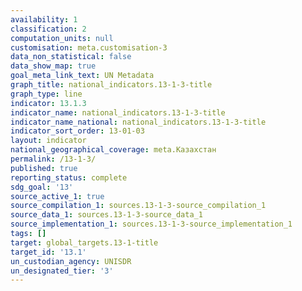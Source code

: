 ```yaml
---
availability: 1
classification: 2
computation_units: null
customisation: meta.customisation-3
data_non_statistical: false
data_show_map: true
goal_meta_link_text: UN Metadata
graph_title: national_indicators.13-1-3-title
graph_type: line
indicator: 13.1.3
indicator_name: national_indicators.13-1-3-title
indicator_name_national: national_indicators.13-1-3-title
indicator_sort_order: 13-01-03
layout: indicator
national_geographical_coverage: meta.Казахстан
permalink: /13-1-3/
published: true
reporting_status: complete
sdg_goal: '13'
source_active_1: true
source_compilation_1: sources.13-1-3-source_compilation_1
source_data_1: sources.13-1-3-source_data_1
source_implementation_1: sources.13-1-3-source_implementation_1
tags: []
target: global_targets.13-1-title
target_id: '13.1'
un_custodian_agency: UNISDR
un_designated_tier: '3'
---
```

